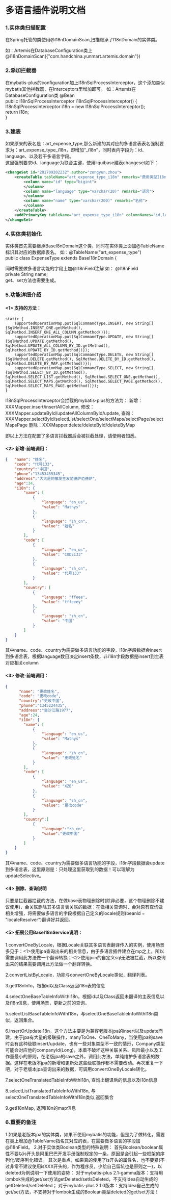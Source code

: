 多语言插件说明文档
====================

### 1.实体类扫描配置

在Spring托管的类使用@I18nDomainScan,扫描继承了I18nDomain的实体类。

如：Artemis在DatabaseConfiguration类上	@I18nDomainScan({"com.handchina.yunmart.artemis.domain"})

### 2.添加拦截器

在mybatis-plus的configuration加上I18nSqlProcessInterceptor，这个添加类似mybatis其他拦截器，在Interceptors里增加即可。
如：Artemis在DatabaseConfiguration类
	@Bean	
	public I18nSqlProcessInterceptor i18nSqlProcessInterceptor() {	
	I18nSqlProcessInterceptor i18n = new I18nSqlProcessInterceptor();	
	return i18n;	
    }
    
### 3.建表
如果原来的表名是：art_expense_type,那么新建的其对应的多语言表表名强制要求为：art_expense_type_i18n，即增加“_i18n”，同时表内字段为：id、language、以及若干多语言字段。	
这里强制要求id、language为联合主键，使用liquibase建表changeset如下：

```xml
<changeSet id="201709202232" author="zongyun.zhou">
	<createTable tableName="art_expense_type_i18n" remarks="费用类型I18n表">
		<column name="id" type="bigint">
		</column>
		<column name="language" type="varchar(20)" remarks="语言">
		</column>
		<column name="name" type="varchar(200)" remarks="名称">
		</column>
	</createTable>
	<addPrimaryKey tableName="art_expense_type_i18n" columnNames="id,language"></	addPrimaryKey>
</changeSet>
```
### 4.实体类初始化

实体类首先需要继承BaseI8nDomain这个类，同时在实体类上面加@TableName标识其对应的数据库表名。
如：@TableName("art_expense_type")	
public class ExpenseType extends BaseI18nDomain {

同时需要做多语言功能的字段上加@I18nField注解
如：      @I18nField  	
    private String name;    
    get、set方法也需要生成。

### 5.功能详细介绍

#### <1> 支持的方法：
    static {
        supportedOperationMap.put(SqlCommandType.INSERT, new String[]{SqlMethod.INSERT_ONE.getMethod(), SqlMethod.INSERT_ONE_ALL_COLUMN.getMethod()});
        supportedOperationMap.put(SqlCommandType.UPDATE, new String[]{SqlMethod.UPDATE.getMethod(), SqlMethod.UPDATE_ALL_COLUMN_BY_ID.getMethod(), SqlMethod.UPDATE_BY_ID.getMethod()});
        supportedOperationMap.put(SqlCommandType.DELETE, new String[]{SqlMethod.DELETE.getMethod(), SqlMethod.DELETE_BY_ID.getMethod(), SqlMethod.DELETE_BY_MAP.getMethod()});
        supportedOperationMap.put(SqlCommandType.SELECT, new String[]{SqlMethod.SELECT_BY_ID.getMethod(), SqlMethod.SELECT_LIST.getMethod(), SqlMethod.SELECT_ONE.getMethod(), SqlMethod.SELECT_MAPS.getMethod(), SqlMethod.SELECT_PAGE.getMethod(), SqlMethod.SELECT_MAPS_PAGE.getMethod()});
    }
    
I18nSqlProcessInterceptor会拦截的mybatis-plus的方法为：
新增：XXXMapper.insert/insertAllColumn,
修改：XXXMapper.updateById/updateAllColumnById/update,
查询：XXXMapper.selectById/selectList/selectOne/selectMaps/selectPage/selectMapsPage
删除：XXXMapper.delete/deleteById/deleteByMap

即以上方法在配置了多语言拦截器后会被拦截处理，请使用者知悉。

#### <2> 新增-前端调用：

```json
{	"name": "姓名",
    "code": "代号133",
    "country":"中国",
    "phone":"13453455345",
	"address":"大大是的撒发生发范德萨范德萨",
	"age":34,
    "i18n": {
        "name": [
            {
                "language": "en_us",
                "value": "Mathys"
            },
            {
                "language": "zh_cn",
                "value": "姓名"
            }
        ],
        "code": [
            {
                "language": "en_us",
                "value": "CODE133"
            },
            {
                "language": "zh_cn",
                "value": "代号133"
            }
        ],
        "country": [
            {
                "language": "ffeee",
                "value": "fffeeey"
            },
            {
                "language": "zh_cn",
                "value": "中国"
            }
        ]
    }
}
```
其中name、code、country为需要做多语言功能的字段，i18n字段数据会insert到多语言表，根据language数目决定insert条数，非i18n字段数据是insert到主表对应相关column

#### <3> 修改-前端调用：

```json
{
      "name": "更改姓名",
      "code": "更改code",
      "country":"更改中国",
      "phone":"1345224435",
	  "address":"金沙江路1977",
	  "age":24,
      "i18n": {
        "name": [
            {
                "language": "en_us",
                "value": "Mathys"
            },
            {
                "language": "zh_cn",
                "value": "更改姓名"
            }
        ],
        "code": [
            {
                "language": "en_us",
                "value": "XZB"
            },
            {
                "language": "zh_cn",
                "value": "更改code"
            }
        ],
        "country":[
        	{
        		"language":"zh_cn",
        		"value":"更改中国"
        	}
        ]
    }
}
```

其中name、code、country为需要做多语言功能的字段，i18n字段数据会update到多语言表，这里原则是：只处理这里获取到的数据！可以理解为updateSelective。

#### <4> 删除、查询说明

只要是拦截器拦截的方法，在做base表物理删除时(除非必要，这个物理删除不建议使用)，会关联删除其多语言表关联的数据；在做相关查询时，会对原有查询做相关增强，将需要做多语言的字段根据自己定义的locale规则(beanid = "localeResolver")翻译好并返回。

#### <5> 拓展公用BaseI18nService说明：

1.convertOneByLocale，根据Locale关联其多语言表翻译传入的实例，使用场景多见于：<1>使用jpa查询出来的相关信息，由于多语言插件建立在mp之上，所以需要调用此方法做一个翻译转换；<2>使用join的自定义sql无法被拦截，所以查询出来的结果需要调用此方法做一个翻译转换。

2.convertListByLocale，功能与convertOneByLocale类似，翻译列表。

3.getI18nInfo，根据id以及Class返回i18n表的信息

4.selectOneBaseTableInfoWithI18n，根据id以及Class返回未翻译的主表信息以及i18n信息，使用场景，更新之前的查询。

5.selectListBaseTableInfoWithI18n，与selectOneBaseTableInfoWithI18n类似，返回集合。

6.insertOrUpdateI18n，这个方法主要是为兼容老版本jpa的insert以及update而建，由于jpa有大量的级联操作，manyToOne、OneToMany，当使用jpa的save时会有这种级联insert/update，也有一些对象类型不一致的情形，Company类型可能会对应他的companyId(Long)，本着不破坏这种关联关系、风险最小以及工作量最小的原则，在老版jpa的save之外，调用此方法，单纯维护多语言表的数据。这样在老版本jpa的新增和更新处这些级联操作都不需要改动。再次重复一下吧，对于老版本jpa查询出来的数据，可调用convertOneByLocale转化。

7.selectOneTranslatedTableInfoWithI18n, 查询出翻译后的信息以及i18n信息

8.selectListTranslatedTableInfoWithI18n, 与selectOneTranslatedTableInfoWithI18n类似,返回集合

9.getI18nMap, 返回i18n的map信息

### 6.重要的备注

1.如果是老版本jpa的实体类，如果不使用mybatis的功能，但是为了做转化，需要在类上增加@TableName指名其对应的表，在需要做多语言的字段加@I18nField。
2.对于实体类Boolean类型的特殊说明：
首先Boolean/boolean属性不要以is开头是阿里巴巴开发手册强制规定的一条，原因是会引起一些框架的序列化/反序列化错误。
其次是重点，如果真的使用了is开头的属性名，也不要紧(不过非常不建议使用isXXX开头的，作为程序员，少给自己留坑也是原则之一)，以deleted为例说明一下使用的姿势：
对于mybatis-plus 2.1-gamma版本：支持用lombok生成的get/set方法getDeleted/setIsDeleted，不支持Idea自动生成的getDeleted/setDeleted；
对于mybatis-plus 2.1.0版本：支持Idea自己生成的get/set方法，不支持对于lombok生成的Boolean类型deleted的get/set方法！
